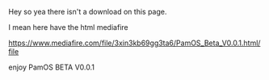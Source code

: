Hey so yea there isn't a download on this page.

I mean here have the html mediafire

https://www.mediafire.com/file/3xin3kb69gg3ta6/PamOS_Beta_V0.0.1.html/file

enjoy PamOS BETA V0.0.1
